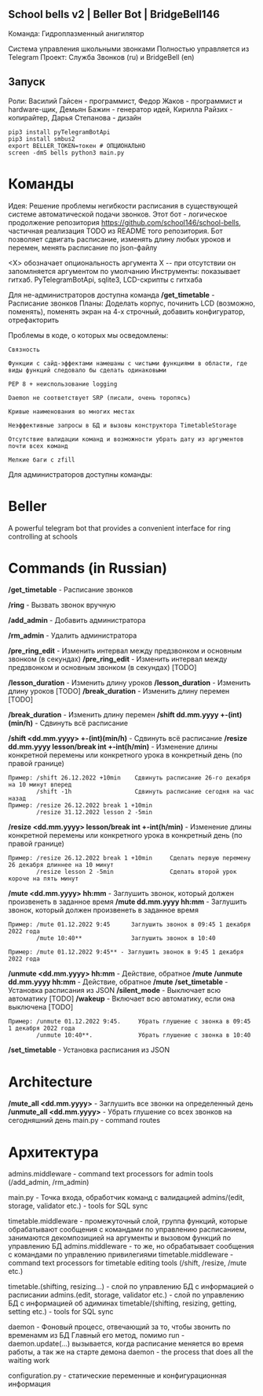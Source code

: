 ## School bells v2 | Beller Bot | BridgeBell146
Команда: Гидроплазменный анигилятор

Система управления школьными звонками
Полностью управляется из Telegram
Проект: Служба Звонков (ru) и BridgeBell (en)

## Запуск
Роли: Василий Гайсен - программист, Федор Жаков - программист и hardware-щик, Демьян Бажин - генератор идей, Кирилла Райзих - копирайтер, Дарья Степанова - дизайн

```git clone https://github.com/school146/school-bells-v2/
pip3 install pyTelegramBotApi
pip3 install smbus2
export BELLER_TOKEN=токен # ОПЦИОНАЛЬНО
screen -dmS bells python3 main.py
```
# Команды
Идея: Решение проблемы негибкости расписания в существующей системе автоматической подачи звонков. Этот бот - логическое продолжение репозитория https://github.com/school146/school-bells, частичная реализация TODO из README того репозитория. Бот позволяет сдвигать расписание, изменять длину любых уроков и перемен, менять расписание по json-файлу

<Х> обозначает опциональность аргумента Х -- при отсутствии он запомлняется аргументом по умолчанию
Инструменты: показывает гитхаб. PyTelegramBotApi, sqlite3, LCD-скрипты с гитхаба

Для не-администраторов доступна команда
**/get_timetable** - Расписание звонков 
Планы: Доделать корпус, починить LCD (возможно, поменять), поменять экран на 4-х строчный, добавить конфигуратор, отрефакторить

Проблемы в коде, о которых мы осведомлены: 

    Связность

    Функции с сайд-эффектами намешаны с чистыми функциями в области, где виды функций следовало бы сделать одинаковыми

    PEP 8 + неиспользование logging

    Daemon не соответствует SRP (писали, очень торопясь)

    Кривые наименования во многих местах

    Неэффективные запросы в БД и вызовы конструктора TimetableStorage

    Отсутствие валидации команд и возможности убрать дату из аргументов почти всех команд

    Мелкие баги с zfill

Для администраторов доступны команды:
# Beller
A powerful telegram bot that provides a convenient interface for ring controlling at schools

# Commands (in Russian)

**/get_timetable** - Расписание звонков 

**/ring** - Вызвать звонок вручную

**/add_admin** - Добавить администратора

**/rm_admin** - Удалить администратора

**/pre_ring_edit** - Изменить интервал между предзвонком и основным звонком (в секундах)
**/pre_ring_edit** - Изменить интервал между предзвонком и основным звонком (в секундах) [TODO]

**/lesson_duration** - Изменить длину уроков
**/lesson_duration** - Изменить длину уроков [TODO]
**/break_duration** - Изменить длину перемен [TODO]

**/break_duration** - Изменить длину перемен
**/shift dd.mm.yyyy +-(int)(min/h)** - Сдвинуть всё расписание

**/shift <dd.mm.yyyy> +-(int)(min/h)** - Сдвинуть всё расписание
**/resize dd.mm.yyyy lesson/break int +-int(h/min)** - Изменение длины конкретной перемены или конкретного урока в конкретный день (по правой границе)

    Пример: /shift 26.12.2022 +10min    Сдвинуть расписание 26-го декабря на 10 минут вперед 
            /shift -1h                  Сдвинуть расписание сегодня на час назад
    Пример: /resize 26.12.2022 break 1 +10min
            /resize 31.12.2022 lesson 2 -5min

**/resize <dd.mm.yyyy> lesson/break int +-int(h/min)** - Изменение длины конкретной перемены или конкретного урока в конкретный день (по правой границе)

    Пример: /resize 26.12.2022 break 1 +10min     Сделать первую перемену 26 декабря длиннее на 10 минут   
            /resize lesson 2 -5min                Сделать второй урок короче на пять минут

**/mute <dd.mm.yyyy> hh:mm** - Заглушить звонок, который должен произвенеть в заданное время
**/mute dd.mm.yyyy hh:mm** - Заглушить звонок, который должен произвенеть в заданное время

    Пример: /mute 01.12.2022 9:45      Заглушить звонок в 09:45 1 декабря 2022 года
            /mute 10:40**              Заглушить звонок в 10:40   

    Пример: /mute 01.12.2022 9:45** - Заглушить звонок в 9:45 1 декабря 2022 года

**/unmute <dd.mm.yyyy> hh:mm** - Действие, обратное **/mute**
**/unmute dd.mm.yyyy hh:mm** - Действие, обратное **/mute**
**/set_timetable** - Установка расписания из JSON
**/silent_mode** - Выключает всю автоматику [TODO]
**/wakeup** - Включает всю автоматику, если она выключена [TODO]

    Пример: /unmute 01.12.2022 9:45.     Убрать глушение с звонка в 09:45 1 декабря 2022 года
            /unmute 10:40**.             Убрать глушение с звонка в 10:40   

**/set_timetable** - Установка расписания из JSON
# Architecture

**/mute_all <dd.mm.yyyy>** - Заглушить все звонки на определенный день
**/unmute_all <dd.mm.yyyy>** - Убрать глушение со всех звонков на сегодняшний день
main.py - command routes 

# Архитектура
 admins.middleware - command text processors for admin tools (/add_admin, /rm_admin)

main.py - Точка входа, обработчик команд с валидацией
   admins/(edit, storage, validator etc.) - tools for SQL sync

timetable.middleware - промежуточный слой, группа функций, которые обрабатывают сообщения с командами по управлению расписанием, занимаются декомпозицией на аргументы и вызовом функций по управлению БД
admins.middleware - то же, но обрабатывает сообщения с командами по управлению привилегиями
 timetable.middleware - command text processors for timetable editing tools (/shift, /resize, /mute etc.)

timetable.(shifting, resizing...) - слой по управлению БД с информацией о расписании
admins.(edit, storage, validator etc.) - слой по управлению БД с информацией об адиминах
   timetable/(shifting, resizing, getting, setting etc.) - tools for SQL sync

daemon - Фоновый процесс, отвечающий за то, чтобы звонить по временамм из БД
Главный его метод, помимо run -   
daemon.update(...) вызывается, когда расписание меняется во время работы, а так же на старте демона
 daemon - the process that does all the waiting work


configuration.py - статические переменные и конфигурационная информация
